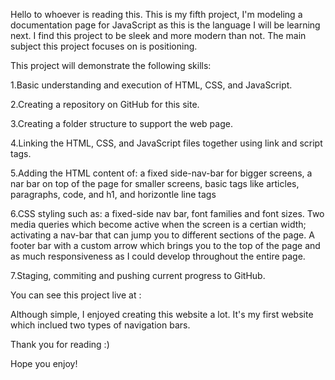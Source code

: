 Hello to whoever is reading this. This is my fifth project, I'm modeling a documentation page for JavaScript as this is the language I will be learning next. I find this project to be sleek and more modern than not. The main subject this project focuses on is positioning.

This project will demonstrate the following skills:

1.Basic understanding and execution of HTML, CSS, and JavaScript.

2.Creating a repository on GitHub for this site.

3.Creating a folder structure to support the web page.

4.Linking the HTML, CSS, and JavaScript files together using link and script tags.

5.Adding the HTML content of: a fixed side-nav-bar for bigger screens, a nar bar on top of the page for smaller screens, basic tags like articles, paragraphs, code, and h1, and horizontle line tags

6.CSS styling such as: a fixed-side nav bar, font families and font sizes. Two media queries which become active when the screen is a certian width; activating a nav-bar that can jump you to different sections of the page. A footer bar with a custom arrow which brings you to the top of the page and as much responsiveness as I could develop throughout the entire page.

7.Staging, commiting and pushing current progress to GitHub.

You can see this project live at :

Although simple, I enjoyed creating this website a lot. It's my first website which inclued two types of navigation bars.

Thank you for reading :)

Hope you enjoy!
